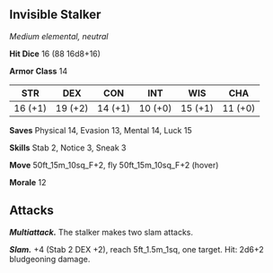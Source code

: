 ## Invisible Stalker

*Medium elemental, neutral*

**Hit Dice** 16 (88 16d8+16)

**Armor Class** 14

| STR     | DEX     | CON     | INT     | WIS     | CHA     |
|---------|---------|---------|---------|---------|---------|
| 16 (+1) | 19 (+2) | 14 (+1) | 10 (+0) | 15 (+1) | 11 (+0) |

**Saves** Physical 14, Evasion 13, Mental 14, Luck 15

**Skills** Stab 2, Notice 3, Sneak 3

**Move** 50ft\_15m\_10sq\_F+2, fly 50ft\_15m\_10sq\_F+2 (hover)

**Morale** 12

## Attacks

***Multiattack.*** The stalker makes two slam attacks.

***Slam.*** +4 (Stab 2 DEX +2), reach 5ft\_1.5m\_1sq, one target. Hit: 2d6+2 bludgeoning damage.

